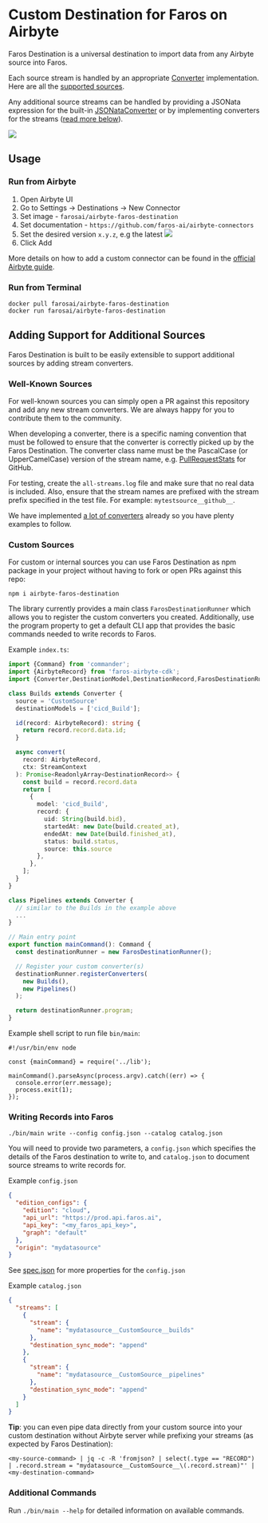 # Custom Destination for Faros on Airbyte

Faros Destination is a universal destination to import data from any Airbyte source into Faros.

Each source stream is handled by an appropriate [Converter](https://github.com/faros-ai/airbyte-connectors/tree/main/destinations/airbyte-faros-destination/src/converters/converter.ts) implementation. Here are all the [supported sources](https://github.com/faros-ai/airbyte-connectors/tree/main/destinations/airbyte-faros-destination/src/converters).

Any additional source streams can be handled by providing a JSONata expression for the built-in [JSONataConverter](https://github.com/faros-ai/airbyte-connectors/tree/main/destinations/airbyte-faros-destination/src/converters/jsonata.ts) or by implementing converters for the streams ([read more below](#adding-support-for-additional-sources)).

![](img/source_destination.png)

## Usage

### Run from Airbyte

1. Open Airbyte UI
2. Go to Settings -> Destinations -> New Connector
3. Set image - `farosai/airbyte-faros-destination`
4. Set documentation - `https://github.com/faros-ai/airbyte-connectors`
5. Set the desired version `x.y.z`, e.g the latest [![](https://img.shields.io/docker/v/farosai/airbyte-faros-destination?color=blue&label=docker)](https://hub.docker.com/r/farosai/airbyte-faros-destination/tags)
6. Click Add

More details on how to add a custom connector can be found in the [official Airbyte guide](https://docs.airbyte.com/integrations/custom-connectors).

### Run from Terminal

```shell
docker pull farosai/airbyte-faros-destination
docker run farosai/airbyte-faros-destination
```

## Adding Support for Additional Sources

Faros Destination is built to be easily extensible to support additional sources by adding stream converters.

### Well-Known Sources

For well-known sources you can simply open a PR against this repository and add any new stream converters.
We are always happy for you to contribute them to the community.

When developing a converter, there is a specific naming convention that must be followed to ensure that the converter is correctly picked up by the Faros Destination. The converter class name must be the PascalCase (or UpperCamelCase) version of the stream name, e.g. [PullRequestStats](https://github.com/faros-ai/airbyte-connectors/tree/main/destinations/airbyte-faros-destination/src/converters/github/pull_request_stats.ts) for GitHub.

For testing, create the `all-streams.log` file and make sure that no real data is included. Also, ensure that the stream names are prefixed with the stream prefix specified in the test file. For example: `mytestsource__github__`.

We have implemented [a lot of converters](https://github.com/faros-ai/airbyte-connectors/tree/main/destinations/airbyte-faros-destination/src/converters) already so you have plenty examples to follow.

### Custom Sources

For custom or internal sources you can use Faros Destination as npm package in your project without having to fork or open PRs against this repo:

```
npm i airbyte-faros-destination
```

The library currently provides a main class `FarosDestinationRunner` which allows you to register the custom converters you created. Additionally, use the program property to get a default CLI app that provides the basic commands needed to write records to Faros.

Example `index.ts`:

```typescript
import {Command} from 'commander';
import {AirbyteRecord} from 'faros-airbyte-cdk';
import {Converter,DestinationModel,DestinationRecord,FarosDestinationRunner,StreamContext} from 'airbyte-faros-destination'

class Builds extends Converter {
  source = 'CustomSource'
  destinationModels = ['cicd_Build'];

  id(record: AirbyteRecord): string {
    return record.record.data.id;
  }

  async convert(
    record: AirbyteRecord,
    ctx: StreamContext
  ): Promise<ReadonlyArray<DestinationRecord>> {
    const build = record.record.data
    return [
      {
        model: 'cicd_Build',
        record: {
          uid: String(build.bid),
          startedAt: new Date(build.created_at),
          endedAt: new Date(build.finished_at),
          status: build.status,
          source: this.source
        },
      },
    ];
  }
}

class Pipelines extends Converter {
  // similar to the Builds in the example above
  ...
}

// Main entry point
export function mainCommand(): Command {
  const destinationRunner = new FarosDestinationRunner();

  // Register your custom converter(s)
  destinationRunner.registerConverters(
    new Builds(),
    new Pipelines()
  );

  return destinationRunner.program;
}
```

Example shell script to run file `bin/main`:

```shell
#!/usr/bin/env node

const {mainCommand} = require('../lib');

mainCommand().parseAsync(process.argv).catch((err) => {
  console.error(err.message);
  process.exit(1);
});
```

### Writing Records into Faros

```shell
./bin/main write --config config.json --catalog catalog.json
```

You will need to provide two parameters, a `config.json` which specifies the
details of the Faros destination to write to, and `catalog.json` to
document source streams to write records for.

Example `config.json`

```json
{
  "edition_configs": {
    "edition": "cloud",
    "api_url": "https://prod.api.faros.ai",
    "api_key": "<my_faros_api_key>",
    "graph": "default"
  },
  "origin": "mydatasource"
}
```

See [spec.json](https://github.com/faros-ai/airbyte-connectors/tree/main/destinations/airbyte-faros-destination/resources/spec.json) for more properties for the `config.json`

Example `catalog.json`

```json
{
  "streams": [
    {
      "stream": {
        "name": "mydatasource__CustomSource__builds"
      },
      "destination_sync_mode": "append"
    },
    {
      "stream": {
        "name": "mydatasource__CustomSource__pipelines"
      },
      "destination_sync_mode": "append"
    }
  ]
}
```

**Tip**: you can even pipe data directly from your custom source into your custom destination without Airbyte server while prefixing your streams (as expected by Faros Destination):

```shell
<my-source-command> | jq -c -R 'fromjson? | select(.type == "RECORD") | .record.stream = "mydatasource__CustomSource__\(.record.stream)"' | <my-destination-command>
```

### Additional Commands

Run `./bin/main --help` for detailed information on available commands.
